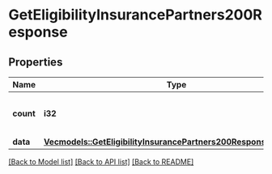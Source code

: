 # GetEligibilityInsurancePartners200Response

## Properties

Name | Type | Description | Notes
------------ | ------------- | ------------- | -------------
**count** | **i32** | The total number of results matched. | 
**data** | [**Vec<models::GetEligibilityInsurancePartners200ResponseDataInner>**](getEligibilityInsurancePartners_200_response_data_inner.md) |  | 

[[Back to Model list]](../README.md#documentation-for-models) [[Back to API list]](../README.md#documentation-for-api-endpoints) [[Back to README]](../README.md)


